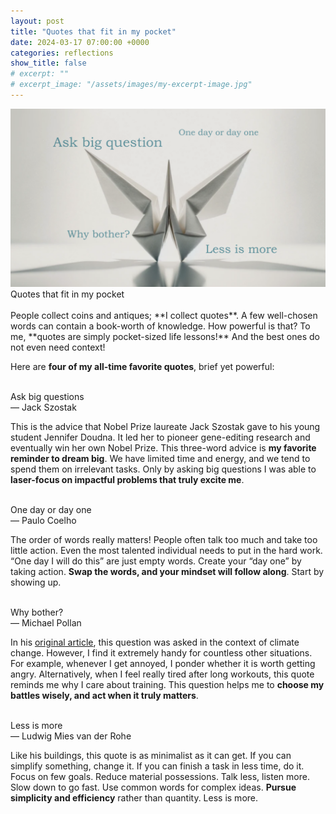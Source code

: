 ```yaml
---
layout: post
title: "Quotes that fit in my pocket"
date: 2024-03-17 07:00:00 +0000
categories: reflections
show_title: false
# excerpt: ""
# excerpt_image: "/assets/images/my-excerpt-image.jpg"
---
```

<div class="image-with-text-2">
  <img src="/assets/images/quotes_1.png" alt="Quotes that fit in my pocket">
  <div class="image-text"> <!-- Custom color here -->
    <div class="main-title"> Quotes that fit in my pocket</div>
  </div>
</div>
<br>
People collect coins and antiques; **I collect quotes**.
A few well-chosen words can contain a book-worth of knowledge. 
How powerful is that? 
To me, **quotes are simply pocket-sized life lessons!** 
And the best ones do not even need context!

Here are **four of my all-time favorite quotes**, brief yet powerful:

<br>
<div class="quote-container">
  <div class="quote">
    Ask big questions
  </div>
  <div class="quote-author">
    — Jack Szostak
  </div>
</div>

This is the advice that Nobel Prize laureate Jack Szostak gave to his young student Jennifer Doudna.
It led her to pioneer gene-editing research and eventually win her own Nobel Prize.
This three-word advice is **my favorite reminder to dream big**.
We have limited time and energy, and we tend to spend them on irrelevant tasks.
Only by asking big questions I was able to **laser-focus on impactful problems that truly excite me**.

<br>
<div class="quote-container">
  <div class="quote">
    One day or day one
  </div>
  <div class="quote-author">
    — Paulo Coelho
  </div>
</div>

The order of words really matters!
People often talk too much and take too little action.
Even the most talented individual needs to put in the hard work.
“One day I will do this” are just empty words.
Create your “day one” by taking action.
**Swap the words, and your mindset will follow along**.
Start by showing up.

<br>
<div class="quote-container">
  <div class="quote">
    Why bother?
  </div>
  <div class="quote-author">
    — Michael Pollan
  </div>
</div>

In his [original article](https://michaelpollan.com/articles-archive/why-bother/), this question was asked in the context of climate change. 
However, I find it extremely handy for countless other situations. 
For example, whenever I get annoyed, I ponder whether it is worth getting angry. 
Alternatively, when I feel really tired after long workouts, this quote reminds me why I care about training. 
This question helps me to **choose my battles wisely, and act when it truly matters**.


<br>
<div class="quote-container">
  <div class="quote">
    Less is more
  </div>
  <div class="quote-author">
    — Ludwig Mies van der Rohe
  </div>
</div>

Like his buildings, this quote is as minimalist as it can get.
If you can simplify something, change it.
If you can finish a task in less time, do it.
Focus on few goals.
Reduce material possessions.
Talk less, listen more.
Slow down to go fast.
Use common words for complex ideas.
**Pursue simplicity and efficiency** rather than quantity.
Less is more.